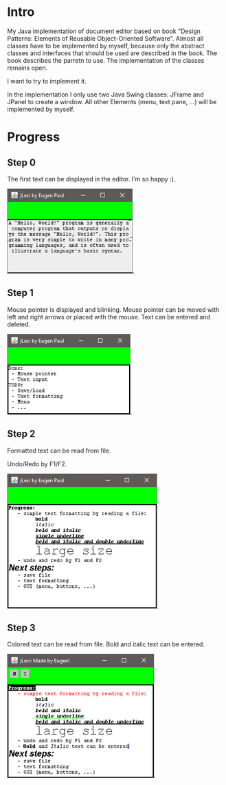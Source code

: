 # Intro
My Java implementation of document editor based on book "Design Patterns: Elements of Reusable Object-Oriented Software". Almost all classes have to be implemented by myself, because only the abstract classes and interfaces that should be used are described in the book. The book describes the parretn to use. The implementation of the classes remains open. 

I want to try to implement it.

In the implementation I only use two Java Swing classes: JFrame and JPanel to create a window. All other Elements (menu, text pane, ...) will be implemented by myself.

# Progress
## Step 0
The first text can be displayed in the editor. I'm so happy :).

![First text](doc/img/HelloWorld.png).

## Step 1
Mouse pointer is displayed and blinking.
Mouse pointer can be moved with left and right arrows or placed with the mouse. 
Text can be entered and deleted. 

![Progress_1](doc/img/Progress_1.png).

## Step 2
Formatted text can be read from file.

Undo/Redo by F1/F2.

![Progress_2](doc/img/Progress_2.png).

## Step 3
Colored text can be read from file.
Bold and italic text can be entered.

![Progress_3](doc/img/Progress_3.png).

